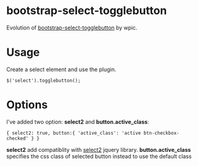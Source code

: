 bootstrap-select-togglebutton
=============================
Evolution of [bootstrap-select-togglebutton](https://github.com/wpic/bootstrap-select-togglebutton) by wpic.

Usage
=====

Create a select element and use the plugin.

`$('select').togglebutton();`


Options
=======

I've added two option: **select2** and **button.active_class**:

`{
    select2: true,
    button:{
      'active_class': 'active btn-checkbox-checked'
    }
  }`

**select2** add compatiblity with [select2](https://github.com/select2/select2) jquery library.
**button.active_class** specifies the css class of selected button instead to use the default class
